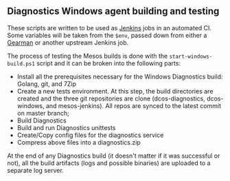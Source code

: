 ## Diagnostics Windows agent building and testing

These scripts are written to be used as [Jenkins](https://jenkins.io/) jobs in an automated CI. Some variables will be taken from the `$env`, passed down from either a [Gearman](http://gearman.org/) or another upstream Jenkins job.

The process of testing the Mesos builds is done with the `start-windows-build.ps1` script and it can be broken into the following parts:

* Install all the prerequisites necessary for the Windows Diagnostics build: Golang, git, and 7Zip
* Create a new tests environment. At this step, the build directories are created and the three git repositories are clone (dcos-diagnostics, dcos-windows, and mesos-jenkins). 
All repos are synced to the latest commit on master branch;
* Build Diagnostics
* Build and run Diagnostics unittests
* Create/Copy config files for the diagnostics service
* Compress above files into a diagnostics.zip

At the end of any Diagnostics build (it doesn't matter if it was successful or not), all the build artifacts (logs and possible binaries) are uploaded to a separate log server.
